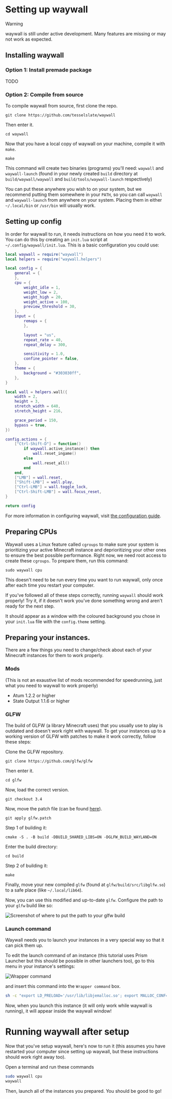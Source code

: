 # Setting up waywall

> [!WARNING]
> waywall is still under active development. Many features are missing or may
> not work as expected.

## Installing waywall

### Option 1: Install premade package

TODO

### Option 2: Compile from source

To compile waywall from source, first clone the repo.

```git clone https://github.com/tesselslate/waywall```

Then enter it.

```cd waywall```

Now that you have a local copy of waywall on your machine, compile it with `make`.

```make```

This command will create two binaries (programs) you'll need: `waywall` and `waywall-launch` (found in your newly created `build` directory at `build/waywall/waywall` and `build/tools/waywall-launch` respectively)

You can put these anywhere you wish to on your system, but we recommend putting them somewhere in your `PATH`, so you can call `waywall` and `waywall-launch` from anywhere on your system. Placing them in either `~/.local/bin` or `/usr/bin` will usually work.

## Setting up config

In order for waywall to run, it needs instructions on how you need it to work. You can do this by creating an `init.lua` script at `~/.config/waywall/init.lua`. This is a basic configuration you could use:

```lua
local waywall = require("waywall")
local helpers = require("waywall.helpers")

local config = {
    general = {
    },
    cpu = {
        weight_idle = 1,
        weight_low = 2,
        weight_high = 20,
        weight_active = 100,
        preview_threshold = 30,
    },
    input = {
        remaps = {
        },

        layout = "us",
        repeat_rate = 40,
        repeat_delay = 300,

        sensitivity = 1.0,
        confine_pointer = false,
    },
    theme = {
        background = "#303030ff",
    },
}

local wall = helpers.wall({
    width = 2,
    height = 3,
    stretch_width = 640,
    stretch_height = 216,

    grace_period = 150,
    bypass = true,
})

config.actions = {
    ["Ctrl-Shift-D"] = function()
        if waywall.active_instance() then
            wall.reset_ingame()
        else
            wall.reset_all()
        end
    end,
    ["LMB"] = wall.reset,
    ["Shift-LMB"] = wall.play,
    ["Ctrl-LMB"] = wall.toggle_lock,
    ["Ctrl-Shift-LMB"] = wall.focus_reset,
}

return config
```

For more information in configuring waywall, visit [the configuration guide](CONFIGURATION.md).

## Preparing CPUs

Waywall uses a Linux feature called `cgroups` to make sure your system is prioritizing your active Minecraft instance and deprioritizing your other ones to ensure the best possible performance. Right now, we need root access to create these `cgroups`. To prepare them, run this command:

```sudo waywall cpu```

This doesn't need to be run every time you want to run waywall, only once after each time you restart your computer.

If you've followed all of these steps correctly, running `waywall` should work properly! Try it, if it doesn't work you've done something wrong and aren't ready for the next step.

It should appear as a window with the coloured background you chose in your `init.lua` file with the `config.theme` setting.

## Preparing your instances.

There are a few things you need to change/check about each of your Minecraft instances for them to work properly.

### Mods

(This is not an exaustive list of mods recommended for speedrunning, just what you need to waywall to work properly)

- Atum 1.2.2 or higher
- State Output 1.1.6 or higher

### GLFW

The build of GLFW (a library Minecraft uses) that you usually use to play is outdated and doesn't work right with waywall. To get your instances up to a working version of GLFW with patches to make it work correctly, follow these steps:

Clone the GLFW repository.

```git clone https://github.com/glfw/glfw```

Then enter it.

```cd glfw```

Now, load the correct version.

```git checkout 3.4```

Now, move the patch file (can be found [here](assets/glfw.patch)).

```git apply glfw.patch```

Step 1 of building it:

```cmake -S . -B build -DBUILD_SHARED_LIBS=ON -DGLFW_BUILD_WAYLAND=ON```

Enter the build directory:

```cd build```

Step 2 of building it:

```make```

Finally, move your new compiled `glfw` (found at `glfw/build/src/libglfw.so`) to a safe place (like `~/.local/lib64`).

Now, you can use this modified and up-to-date `glfw`. Configure the path to your `glfw` build like so:

![Screenshot of where to put the path to your glfw build](assets/glfw-local-screenshot.png)

### Launch command

Waywall needs you to launch your instances in a very special way so that it can pick them up.

To edit the launch command of an instance (this tutorial uses Prism Launcher but this should be possible in other launchers too), go to this menu in your instance's settings:

![Wrapper command](assets/wrapper-command-screenshot.png)

and insert this command into the `Wrapper command` box.

```sh
sh -c "export LD_PRELOAD='/usr/lib/libjemalloc.so'; export MALLOC_CONF=background_thread:true,narenas:2,dirty_decay_ms:15000,muzzy_decay_ms:15000; waywall-launch $INST_JAVA $@"
```

Now, when you launch this instance (it will only work while waywall is running), it will appear inside the waywall window!

# Running waywall after setup

Now that you've setup waywall, here's now to run it (this assumes you have restarted your computer since setting up waywall, but these instructions should work right away too).

Open a terminal and run these commands

```sh
sudo waywall cpu
waywall
```

Then, launch all of the instances you prepared. You should be good to go!
